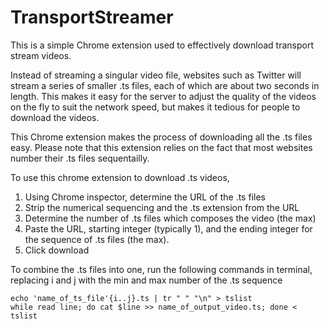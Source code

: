 # TransportStreamer

This is a simple Chrome extension used to effectively download transport stream videos. 

Instead of streaming a singular video file, websites such as Twitter will stream a series of smaller .ts files, each of which are about two seconds in length. This makes it easy for the server to adjust the quality of the videos on the fly to suit the network speed, but makes it tedious for people to download the videos.

This Chrome extension makes the process of downloading all the .ts files easy. Please note that this extension relies on the fact that most websites number their .ts files sequentailly.

To use this chrome extension to download .ts videos,
1. Using Chrome inspector, determine the URL of the .ts files
2. Strip the numerical sequencing and the .ts extension from the URL
3. Determine the number of .ts files which composes the video (the max)
4. Paste the URL, starting integer (typically 1), and the ending integer for the sequence of .ts files (the max).
5. Click download

To combine the .ts files into one, run the following commands in terminal, replacing i and j with the min and max number of the .ts sequence
```
echo 'name_of_ts_file'{i..j}.ts | tr " " "\n" > tslist
while read line; do cat $line >> name_of_output_video.ts; done < tslist
```